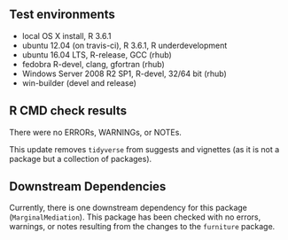 ## Test environments
* local OS X install, R 3.6.1
* ubuntu 12.04 (on travis-ci), R 3.6.1, R underdevelopment
* ubuntu 16.04 LTS, R-release, GCC (rhub)
* fedobra R-devel, clang, gfortran (rhub)
* Windows Server 2008 R2 SP1, R-devel, 32/64 bit (rhub)
* win-builder (devel and release)

## R CMD check results
There were no ERRORs, WARNINGs, or NOTEs.

This update removes `tidyverse` from suggests and vignettes 
(as it is not a package but a collection of packages).

## Downstream Dependencies
Currently, there is one downstream dependency for this package (`MarginalMediation`). 
This package has been checked with no errors, warnings, or notes resulting from the changes
to the `furniture` package.


